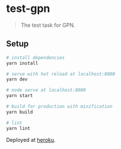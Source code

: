 # test-gpn

> The test task for GPN.

## Setup

``` bash
# install dependencies
yarn install

# serve with hot reload at localhost:8080
yarn dev

# node serve at localhost:8080
yarn start

# build for production with minification
yarn build

# lint
yarn lint
```

Deployed at [heroku](https://test-gpn.herokuapp.com/).
